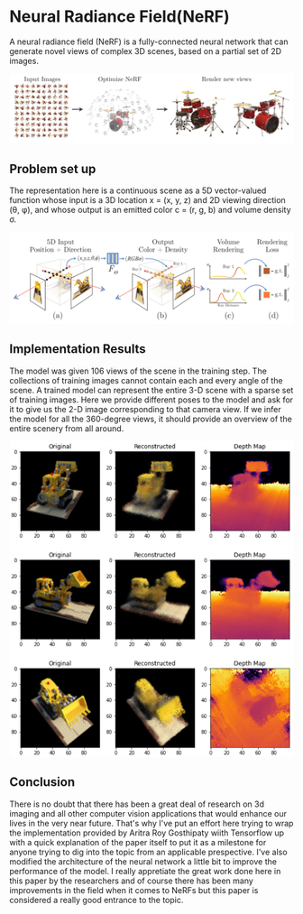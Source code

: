 # Neural Radiance Field(NeRF)
A neural radiance field (NeRF) is a fully-connected neural network that can generate novel views of complex 3D scenes, based on a partial set of 2D images.
<p align="center">
  <img src="https://github.com/EssamMohamedAbo-ElMkarem/Neural-Radiance-Field-NeRF-/blob/main/Images/image1.png" style="width:800px;"/>
</p>

## Problem set up

The representation here is a continuous scene as a 5D vector-valued function whose input is
a 3D location x = (x, y, z) and 2D viewing direction (θ, φ), and whose output
is an emitted color c = (r, g, b) and volume density σ. 
<p align="center">
  <img src="https://github.com/EssamMohamedAbo-ElMkarem/Neural-Radiance-Field-NeRF-/blob/main/Images/image2.png" style="width:800px;"/>
</p>

## Implementation Results
The model was given 106 views of the scene in the training step. The collections of training images cannot contain each and every angle of the scene. A trained model can represent the entire 3-D scene with a sparse set of training images. Here we provide different poses to the model and ask for it to give us the 2-D image corresponding to that camera view. If we infer the model for all the 360-degree views, it should provide an overview of the entire scenery from all around.
<p align="center">
  <img src="https://github.com/EssamMohamedAbo-ElMkarem/Neural-Radiance-Field-NeRF-/blob/main/impres.png" style="width:600px;"/>
</p>

## Conclusion
There is no doubt that there has been a great deal of research on 3d imaging and all other computer vision applications that would enhance our lives in the very near future. That's why I've put an effort here trying to wrap the implementation provided by Aritra Roy Gosthipaty wiith Tensorflow up with a quick explanation of the paper itself to put it as a milestone for anyone trying to dig into the topic from an applicable prespective. I've also modified the architecture of the neural network a little bit to improve the performance of the model. I really appretiate the great work done here in this paper by the researchers and of course there has been many improvements in the field when it comes to NeRFs but this paper is considered a really good entrance to the topic.
